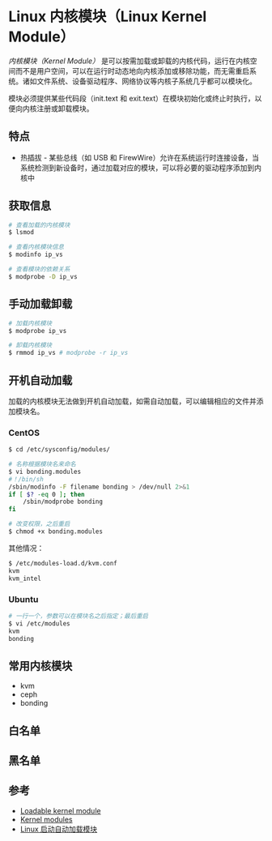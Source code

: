 # Linux 内核模块（Linux Kernel Module）

_内核模块（Kernel Module）_ 是可以按需加载或卸载的内核代码，运行在内核空间而不是用户空间，可以在运行时动态地向内核添加或移除功能，而无需重启系统。诸如文件系统、设备驱动程序、网络协议等内核子系统几乎都可以模块化。

模块必须提供某些代码段（init.text 和 exit.text）在模块初始化或终止时执行，以便向内核注册或卸载模块。

## 特点

* 热插拔 - 某些总线（如 USB 和 FirewWire）允许在系统运行时连接设备，当系统检测到新设备时，通过加载对应的模块，可以将必要的驱动程序添加到内核中

## 获取信息

```bash
# 查看加载的内核模块
$ lsmod

# 查看内核模块信息
$ modinfo ip_vs

# 查看模块的依赖关系
$ modprobe -D ip_vs
```

## 手动加载卸载

```bash
# 加载内核模块
$ modprobe ip_vs

# 卸载内核模块
$ rmmod ip_vs # modprobe -r ip_vs
```

## 开机自动加载

加载的内核模块无法做到开机自动加载，如需自动加载，可以编辑相应的文件并添加模块名。

### CentOS

```bash
$ cd /etc/sysconfig/modules/

# 名称根据模块名来命名
$ vi bonding.modules
#！/bin/sh
/sbin/modinfo -F filename bonding > /dev/null 2>&1
if [ $? -eq 0 ]; then
    /sbin/modprobe bonding
fi

# 改变权限，之后重启
$ chmod +x bonding.modules
```

其他情况：

```bash
$ /etc/modules-load.d/kvm.conf
kvm
kvm_intel
```

### Ubuntu

```bash
# 一行一个，参数可以在模块名之后指定；最后重启
$ vi /etc/modules
kvm
bonding
```

## 常用内核模块

* kvm
* ceph
* bonding

## 白名单

## 黑名单

## 参考

* [Loadable kernel module](https://en.wikipedia.org/wiki/Loadable_kernel_module)
* [Kernel modules](https://wiki.archlinux.org/index.php/Kernel_modules_(%E7%AE%80%E4%BD%93%E4%B8%AD%E6%96%87))
* [Linux 启动自动加载模块](https://www.jianshu.com/p/69e0430a7d20)